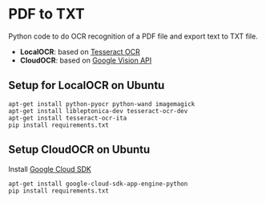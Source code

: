 # PDF to TXT

Python code to do OCR recognition of a PDF file and export text to TXT file.

* **LocalOCR**: based on [Tesseract OCR](https://github.com/tesseract-ocr/tesseract)
* **CloudOCR**: based on [Google Vision API](https://cloud.google.com/vision/)


## Setup for LocalOCR on Ubuntu

    apt-get install python-pyocr python-wand imagemagick
    apt-get install libleptonica-dev tesseract-ocr-dev
    apt-get install tesseract-ocr-ita
    pip install requirements.txt


## Setup CloudOCR on Ubuntu
   
Install [Google Cloud SDK](https://cloud.google.com/sdk/docs/#deb)


    apt-get install google-cloud-sdk-app-engine-python
    pip install requirements.txt


